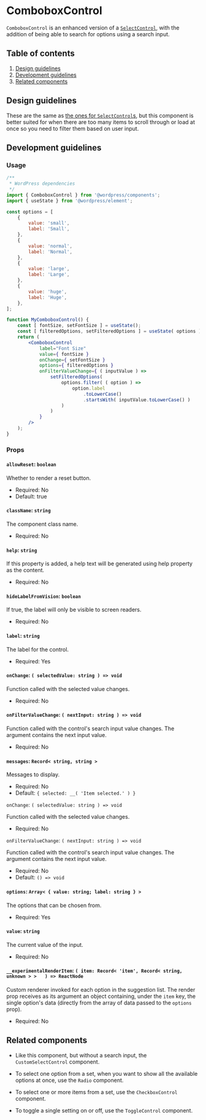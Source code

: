 # ComboboxControl

`ComboboxControl` is an enhanced version of a [`SelectControl`](/packages/components/src/select-control/README.md), with the addition of being able to search for options using a search input.

## Table of contents

1. [Design guidelines](#design-guidelines)
2. [Development guidelines](#development-guidelines)
3. [Related components](#related-components)

## Design guidelines

These are the same as [the ones for `SelectControl`s](/packages/components/src/select-control/README.md#design-guidelines), but this component is better suited for when there are too many items to scroll through or load at once so you need to filter them based on user input.

## Development guidelines

### Usage

```jsx
/**
 * WordPress dependencies
 */
import { ComboboxControl } from '@wordpress/components';
import { useState } from '@wordpress/element';

const options = [
	{
		value: 'small',
		label: 'Small',
	},
	{
		value: 'normal',
		label: 'Normal',
	},
	{
		value: 'large',
		label: 'Large',
	},
	{
		value: 'huge',
		label: 'Huge',
	},
];

function MyComboboxControl() {
	const [ fontSize, setFontSize ] = useState();
	const [ filteredOptions, setFilteredOptions ] = useState( options );
	return (
		<ComboboxControl
			label="Font Size"
			value={ fontSize }
			onChange={ setFontSize }
			options={ filteredOptions }
			onFilterValueChange={ ( inputValue ) =>
				setFilteredOptions(
					options.filter( ( option ) =>
						option.label
							.toLowerCase()
							.startsWith( inputValue.toLowerCase() )
					)
				)
			}
		/>
	);
}
```

### Props

#### `allowReset`: `boolean`

Whether to render a reset button.

-   Required: No
-   Default: true

#### `className`: `string`

The component class name.

-   Required: No

#### `help`: `string`

If this property is added, a help text will be generated using help property as the content.

-   Required: No

#### `hideLabelFromVision`: `boolean`

If true, the label will only be visible to screen readers.

-   Required: No

#### `label`: `string`

The label for the control.

-   Required: Yes

#### `onChange`: `( selectedValue: string ) => void`

Function called with the selected value changes.

-   Required: No

#### `onFilterValueChange`: `( nextInput: string ) => void`

Function called with the control's search input value changes. The argument contains the next input value.

-   Required: No

#### `messages`: `Record< string, string >`

Messages to display.

-   Required: No
-   Default: `{ selected: __( 'Item selected.' ) }`

`onChange`: `( selectedValue: string ) => void`

Function called with the selected value changes.

-   Required: No

`onFilterValueChange`: `( nextInput: string ) => void`

Function called with the control's search input value changes. The argument contains the next input value.

-   Required: No
-   Default: `() => void`

#### `options`: `Array< { value: string; label: string } >`

The options that can be chosen from.

-   Required: Yes

#### `value`: `string`

The current value of the input.

-   Required: No

#### `__experimentalRenderItem`: `( item: Record< 'item', Record< string, unknown > >	) => ReactNode`

Custom renderer invoked for each option in the suggestion list. The render prop receives as its argument an object containing, under the `item` key, the single option's data (directly from the array of data passed to the `options` prop).

-   Required: No

## Related components

-   Like this component, but without a search input, the `CustomSelectControl` component.

-   To select one option from a set, when you want to show all the available options at once, use the `Radio` component.
-   To select one or more items from a set, use the `CheckboxControl` component.
-   To toggle a single setting on or off, use the `ToggleControl` component.
